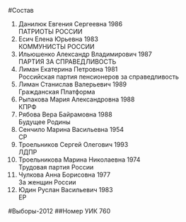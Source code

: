 #Состав
1. Данилюк Евгения Сергеевна 1986   
    ПАТРИОТЫ РОССИИ
2. Есич Елена Юрьевна 1983   
    КОММУНИСТЫ РОССИИ
3. Ильюшенко Александр Владимирович 1987   
    ПАРТИЯ ЗА СПРАВЕДЛИВОСТЬ
4. Лиман Екатерина Петровна 1981   
    Российская партия пенсионеров за справедливость
5. Лиман Станислав Валерьевич 1989   
    Гражданская Платформа
6. Рыпакова Мария Александровна 1988   
    КПРФ
7. Рябова Вера Байрамовна 1988   
    Будущее Родины
8. Сенчило Марина Васильевна 1954   
    СР
9. Троельников Сергей Олегович 1993   
    ЛДПР
10. Троельникова Марина Николаевна 1974   
    Трудовая партия России
11. Чулкова Анна Борисовна 1977   
    За женщин России
12. Юдин Руслан Васильевич 1983   
    ЕР

#Выборы-2012
##Номер УИК
760